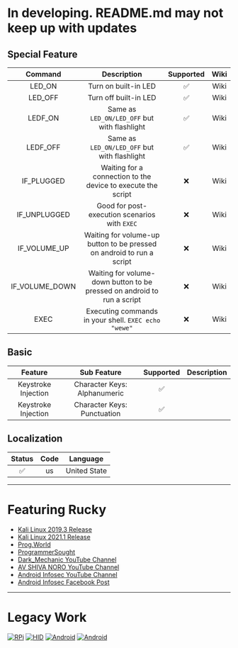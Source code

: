 # In developing. README.md may not keep up with updates

## Special Feature
|        Command             |                      Description                                           | Supported  |     Wiki    |   
|:--------------------------:|:--------------------------------------------------------------------------:|:----------:|:-----------:|
|        LED_ON              |          Turn on built-in LED                                              |     ✅     |     Wiki    |
|        LED_OFF             |          Turn off built-in LED                                             |     ✅     |     Wiki    |
|        LEDF_ON             |          Same as ```LED_ON/LED_OFF``` but with flashlight                  |     ✅     |     Wiki    |
|        LEDF_OFF            |          Same as ```LED_ON/LED_OFF``` but with flashlight                  |     ✅     |     Wiki    |
|        IF_PLUGGED          |      Waiting for a connection to the device to execute the script          |     ❌     |     Wiki    |
|        IF_UNPLUGGED        |          Good for post-execution scenarios with ```EXEC```                 |     ❌     |     Wiki    |
|        IF_VOLUME_UP        |      Waiting for volume-up button to be pressed on android to run a script |     ❌     |     Wiki    |
|        IF_VOLUME_DOWN      |    Waiting for volume-down button to be pressed on android to run a script |     ❌     |     Wiki    | 
|        EXEC                |          Executing commands in your shell. ```EXEC echo "wewe"```          |     ❌     |     Wiki    |

<!-- IF_VOLUME_UP Хорошо для атак в несколько етапов -->

## Basic
|        Feature         |             Sub Feature              | Supported |                        Description                          |
|:----------------------:|:------------------------------------:|:---------:|:-----------------------------------------------------------:|
|  Keystroke Injection   |     Character Keys: Alphanumeric     |     ✅    |                                                             |
|  Keystroke Injection   |     Character Keys: Punctuation      |     ✅    |                                                             |
 




## Localization
| Status |   Code    |        Language         |
|:------:|:---------:|:-----------------------:|
|   ✅    |   us   |         United State           


---

# Featuring Rucky
- [Kali Linux 2019.3 Release](https://www.kali.org/blog/kali-linux-2019-3-release/)
- [Kali Linux 2021.1 Release](https://www.kali.org/blog/kali-linux-2021-1-release/)
- [Prog.World](https://prog.world/kali-linux-nethunter-on-android-part-3-breaking-the-distance/)
- [ProgrammerSought](https://www.programmersought.com/article/30497171179/)
- [Dark_Mechanic YouTube Channel](https://youtu.be/ic-X-FCLNk8)
- [AV SHIVA NORO YouTube Channel](https://youtu.be/4clbu41cEQ0)
- [Android Infosec YouTube Channel](https://www.youtube.com/watch?v=_NDXzGPh_BQ)
- [Android Infosec Facebook Post](https://www.facebook.com/AndroidInfoSec/posts/4101537619869708)

---

# Legacy Work
[![RPi](https://img.shields.io/badge/Raspberry%20Pi-0%20W-maroon)](https://github.com/mayankmetha/Rucky-Ext-RPi)
[![HID](https://img.shields.io/badge/Project-Legacy%20HID-lightgreen)](https://github.com/mayankmetha/Rucky-Legacy-HID)
[![Android](https://img.shields.io/badge/android-4.4.x-green)](https://github.com/mayankmetha/Rucky/releases/tag/1.9)
[![Android](https://img.shields.io/badge/android-5.x-green)](https://github.com/mayankmetha/Rucky/releases/tag/1.9)
